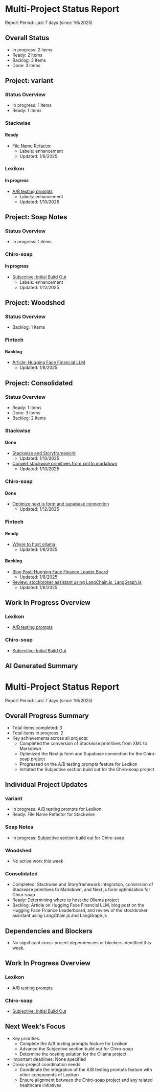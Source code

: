 # Multi-Project Status Report
Report Period: Last 7 days (since 1/6/2025)

## Overall Status
- In progress: 2 items
- Ready: 2 items
- Backlog: 3 items
- Done: 3 items

## Project: variant
### Status Overview
- In progress: 1 items
- Ready: 1 items

### Stackwise

#### Ready
- [File Name Refactor](https://github.com/mpazaryna/stackwise/issues/68)
  - Labels: enhancement
  - Updated: 1/8/2025

### Lexikon

#### In progress
- [A/B testing prompts](https://github.com/mpazaryna/lexikon/issues/3)
  - Labels: enhancement
  - Updated: 1/10/2025

## Project: Soap Notes
### Status Overview
- In progress: 1 items

### Chiro-soap

#### In progress
- [Subjective: Initial Build Out](https://github.com/mpazaryna/chiro-soap/issues/2)
  - Labels: enhancement
  - Updated: 1/12/2025

## Project: Woodshed
### Status Overview
- Backlog: 1 items

### Fintech

#### Backlog
- [Article: Hugging Face Financial LLM](https://github.com/mpazaryna/fintech/issues/2)
  - Updated: 1/8/2025

## Project: Consolidated
### Status Overview
- Ready: 1 items
- Done: 3 items
- Backlog: 2 items

### Stackwise

#### Done
- [Stackwise and Storyframework](https://github.com/mpazaryna/stackwise/issues/69)
  - Updated: 1/10/2025
- [Convert stackwise primitives from xml to markdown](https://github.com/mpazaryna/stackwise/issues/71)
  - Updated: 1/10/2025

### Chiro-soap

#### Done
- [Optimize next.js form and supabase connection](https://github.com/mpazaryna/chiro-soap/issues/1)
  - Updated: 1/12/2025

### Fintech

#### Ready
- [Where to host ollama](https://github.com/mpazaryna/fintech/issues/3)
  - Updated: 1/8/2025

#### Backlog
- [Blog Post: Hugging Face Finance Leader Board](https://github.com/mpazaryna/fintech/issues/1)
  - Updated: 1/8/2025
- [Review: stockbroker assistant using LangChain.js, LangGraph.js](https://github.com/mpazaryna/fintech/issues/4)
  - Updated: 1/8/2025

## Work In Progress Overview

### Lexikon
- [A/B testing prompts](https://github.com/mpazaryna/lexikon/issues/3)

### Chiro-soap
- [Subjective: Initial Build Out](https://github.com/mpazaryna/chiro-soap/issues/2)


## AI Generated Summary

# Multi-Project Status Report
Report Period: Last 7 days (since 1/6/2025)

## Overall Progress Summary

- Total items completed: 3
- Total items in progress: 2
- Key achievements across all projects:
  - Completed the conversion of Stackwise primitives from XML to Markdown
  - Optimized the Next.js form and Supabase connection for the Chiro-soap project
  - Progressed on the A/B testing prompts feature for Lexikon
  - Initiated the Subjective section build out for the Chiro-soap project

## Individual Project Updates

### variant
- In progress: A/B testing prompts for Lexikon
- Ready: File Name Refactor for Stackwise

### Soap Notes
- In progress: Subjective section build out for Chiro-soap

### Woodshed
- No active work this week

### Consolidated
- Completed: Stackwise and Storyframework integration, conversion of Stackwise primitives to Markdown, and Next.js form optimization for Chiro-soap
- Ready: Determining where to host the Ollama project
- Backlog: Article on Hugging Face Financial LLM, blog post on the Hugging Face Finance Leaderboard, and review of the stockbroker assistant using LangChain.js and LangGraph.js

## Dependencies and Blockers

- No significant cross-project dependencies or blockers identified this week.

## Work In Progress Overview

### Lexikon
- [A/B testing prompts](https://github.com/mpazaryna/lexikon/issues/3)

### Chiro-soap
- [Subjective: Initial Build Out](https://github.com/mpazaryna/chiro-soap/issues/2)

## Next Week's Focus

- Key priorities:
  - Complete the A/B testing prompts feature for Lexikon
  - Advance the Subjective section build out for Chiro-soap
  - Determine the hosting solution for the Ollama project
- Important deadlines: None specified
- Cross-project coordination needs:
  - Coordinate the integration of the A/B testing prompts feature with other components of Lexikon
  - Ensure alignment between the Chiro-soap project and any related healthcare initiatives